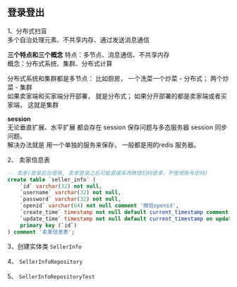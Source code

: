 ## 登录登出

1、分布式扫盲                         
多个自治处理元素、不共享内存、通过发送消息通信

**三个特点和三个概念**
特点：多节点、消息通信、不共享内存                       
概念：分布式系统、集群、分布式计算

分布式系统和集群都是多节点： 比如厨房， 一个洗菜一个炒菜 - 分布式； 两个炒菜 - 集群                          
如果卖家端和买家端分开部署， 就是分布式； 如果分开部署的都是卖家端或者买家端， 这就是集群                          

**session**                         
无论垂直扩展、水平扩展 都会存在 session 保存问题与多态服务器 session 同步问题。                   
解决办法就是 用一个单独的服务来保存， 一般都是用的redis 服务器。 

2、 卖家信息表                    
```sql
-- 卖家(登录后台使用, 卖家登录之后可能直接采用微信扫码登录，不使用账号密码)
create table `seller_info` (
    `id` varchar(32) not null,
    `username` varchar(32) not null,
    `password` varchar(32) not null,
    `openid` varchar(64) not null comment '微信openid',
    `create_time` timestamp not null default current_timestamp comment '创建时间',
    `update_time` timestamp not null default current_timestamp on update current_timestamp comment '修改时间',
    primary key (`id`)
) comment '卖家信息表';
``` 

3、创建实体类 `SellerInfo`

4、 `SellerInfoRepository`

5、 `SellerInfoRepositoryTest`



